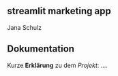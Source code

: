 ## streamlit marketing app

Jana Schulz 

## Dokumentation 
 Kurze **Erklärung** zu dem *Projekt*: ....